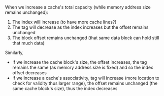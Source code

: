  When we increase a cache's total capacity (while memory address size remains unchanged):

1. The index will increase (to have more cache lines?)
2. The tag will decrease as the index increases but the offset remains unchanged
3. The block offset remains unchanged (that same data block can hold still that much data)

Similarly, 

- If we increase the cache block's size, the offset increases, the tag remains the same (as memory address size is fixed) and so the index offset decreases
- If we increase a cache's associativity, tag will increase (more location to check for validity thus larger range), the offset remains unchanged (the same cache block's size), thus the index decreases